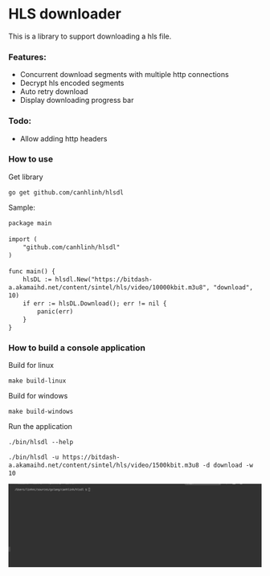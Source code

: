 # HLS downloader
This is a library to support downloading a hls file. 


### Features:
* Concurrent download segments with multiple http connections
* Decrypt hls encoded segments
* Auto retry download
* Display downloading progress bar


### Todo:
* Allow adding http headers

### How to use

Get library
```
go get github.com/canhlinh/hlsdl
```

Sample:

```
package main

import (
	"github.com/canhlinh/hlsdl"
)

func main() {
	hlsDL := hlsdl.New("https://bitdash-a.akamaihd.net/content/sintel/hls/video/10000kbit.m3u8", "download", 10)
	if err := hlsDL.Download(); err != nil {
		panic(err)
	}
}

```

### How to build a console application

Build for linux
```
make build-linux
```

Build for windows
```
make build-windows
```

Run the application

```
./bin/hlsdl --help
```

```
./bin/hlsdl -u https://bitdash-a.akamaihd.net/content/sintel/hls/video/1500kbit.m3u8 -d download -w 10
```

![example](example/hlsdl.gif)